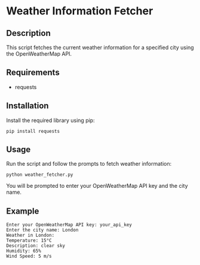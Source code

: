 
# Weather Information Fetcher

## Description
This script fetches the current weather information for a specified city using the OpenWeatherMap API.

## Requirements
- requests

## Installation
Install the required library using pip:
```
pip install requests
```

## Usage
Run the script and follow the prompts to fetch weather information:
```
python weather_fetcher.py
```

You will be prompted to enter your OpenWeatherMap API key and the city name.

## Example
```
Enter your OpenWeatherMap API key: your_api_key
Enter the city name: London
Weather in London:
Temperature: 15°C
Description: clear sky
Humidity: 65%
Wind Speed: 5 m/s
```
